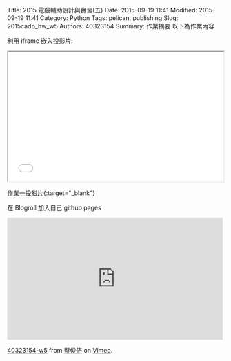 Title: 2015 電腦輔助設計與實習(五)
Date: 2015-09-19 11:41
Modified: 2015-09-19 11:41
Category: Python
Tags: pelican, publishing
Slug: 2015cadp_hw_w5
Authors: 40323154
Summary: 作業摘要
以下為作業內容

利用 iframe 嵌入投影片:

<iframe src="cpw1.html" width="500" height="300"></iframe>

[作業一投影片](simplest.html){:target="_blank"}

在 Blogroll 加入自己 github pages
<iframe src="https://player.vimeo.com/video/145969971" width="500" height="282" frameborder="0" webkitallowfullscreen mozallowfullscreen allowfullscreen></iframe> <p><a href="https://vimeo.com/145969971">40323154-w5</a> from <a href="https://vimeo.com/user32614943">蔡俊佶</a> on <a href="https://vimeo.com">Vimeo</a>.</p>
